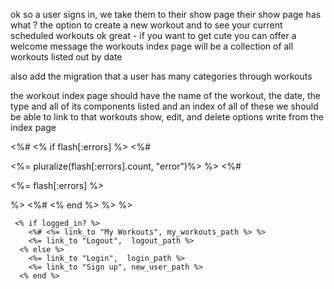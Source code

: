 


ok so a user signs in, 
we take them to their show page 
their show page has what ?
the option to create a new workout and to see your current scheduled workouts
ok great - if you want to get cute you can offer a welcome message 
the workouts index page will be a collection of all workouts listed out by date 

also add the migration that a user has many categories through workouts

the workout index page should have the name of the workout, the date, the type and all of its components listed and 
an index of all of these we should be able to link to that workouts show, edit, and delete options write from the index page 

<%# <% if flash[:errors] %>
      <%# <p><%= pluralize(flash[:errors].count, "error")%> %>
      <%# <p><%= flash[:errors] %></p> %>
    <%# <% end %> %> %>

     <% if logged_in? %>
        <%# <%= link_to "My Workouts", my_workouts_path %> %>
        <%= link_to "Logout",  logout_path %>
      <% else %>
        <%= link_to "Login",  login_path %>
        <%= link_to "Sign up", new_user_path %>
      <% end %>